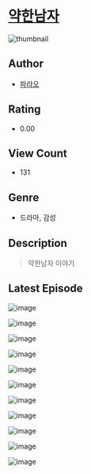# [약한남자](https://comic.naver.com/bestChallenge/list?titleId=810738)
![thumbnail](https://image-comic.pstatic.net/user_contents_data/challenge_comic/2023/05/24/346619/upload_3486684619554960742_480x623.jpeg)

## Author
- [파라오](https://comic.naver.com/artistTitle?id=346619)

## Rating
- 0.00

## View Count
- 131

## Genre
- 드라마, 감성

## Description
> 약한남자 이야기


## Latest Episode
![image](https://image-comic.pstatic.net/user_contents_data/challenge_comic/2023/05/24/346619/upload_7306584839999074355.jpeg)

![image](https://image-comic.pstatic.net/user_contents_data/challenge_comic/2023/05/24/346619/upload_7363727585378197817.jpeg)

![image](https://image-comic.pstatic.net/user_contents_data/challenge_comic/2023/05/24/346619/upload_7148681793274001209.jpeg)

![image](https://image-comic.pstatic.net/user_contents_data/challenge_comic/2023/05/24/346619/upload_7162183770360068402.jpeg)

![image](https://image-comic.pstatic.net/user_contents_data/challenge_comic/2023/05/24/346619/upload_3689355416207517233.jpeg)

![image](https://image-comic.pstatic.net/user_contents_data/challenge_comic/2023/05/24/346619/upload_7377513257133761125.jpeg)

![image](https://image-comic.pstatic.net/user_contents_data/challenge_comic/2023/05/24/346619/upload_7233455239317565495.jpeg)

![image](https://image-comic.pstatic.net/user_contents_data/challenge_comic/2023/05/24/346619/upload_7220786649970653488.jpeg)

![image](https://image-comic.pstatic.net/user_contents_data/challenge_comic/2023/05/24/346619/upload_3487582959290300003.jpeg)

![image](https://image-comic.pstatic.net/user_contents_data/challenge_comic/2023/05/24/346619/upload_7003431905721988400.jpeg)

![image](https://image-comic.pstatic.net/user_contents_data/challenge_comic/2023/05/24/346619/upload_3631702721540011619.jpeg)
